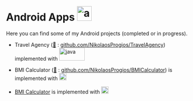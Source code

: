 # Android Apps <img src="https://www.svgrepo.com/show/184140/android.svg" alt="android" width="40" height="40"/>

Here you can find some of my Android projects (completed or in progress).

- Travel Agency ([🔗](https://github.com/NikolaosProgios/TravelAgency) : [github.com/NikolaosProgios/TravelAgency](https://github.com/NikolaosProgios/TravelAgency)) implemented with <img src="https://seeklogo.com/images/J/java-logo-41D4155FC3-seeklogo.com.png" alt="java" width="70" height="35"/>

- BMI Calculator ([🔗](https://github.com/NikolaosProgios/BMICalculator) : [github.com/NikolaosProgios/BMICalculator](https://github.com/NikolaosProgios/BMICalculator)) is implemented with <img src="https://www.clipartmax.com/png/full/238-2381243_safeness-kotlin-android-logo.png" alt="kotlin" width="20" height="20"/>

- [BMI Calculator](https://github.com/NikolaosProgios/BMICalculator) is implemented with <img src="https://www.clipartmax.com/png/full/238-2381243_safeness-kotlin-android-logo.png" alt="kotlin" width="20" height="20"/>
